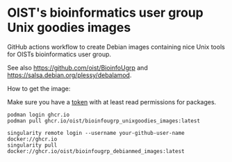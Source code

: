 OIST's bioinformatics user group Unix goodies images
====================================================

GitHub actions workflow to create Debian images containing nice Unix tools for
OISTs bioinformatics user group.

See also <https://github.com/oist/BioinfoUgrp> and
<https://salsa.debian.org/plessy/debalamod>.

How to get the image:

Make sure you have a
[token](https://docs.github.com/en/authentication/keeping-your-account-and-data-secure/creating-a-personal-access-token)
with at least read permissions for packages.

```
podman login ghcr.io
podman pull ghcr.io/oist/bioinfougrp_unixgoodies_images:latest
```

```
singularity remote login --username your-github-user-name docker://ghcr.io
singularity pull docker://ghcr.io/oist/bioinfougrp_debianmed_images:latest
```
